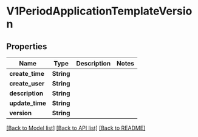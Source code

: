 # V1PeriodApplicationTemplateVersion

## Properties

Name | Type | Description | Notes
------------ | ------------- | ------------- | -------------
**create_time** | **String** |  | 
**create_user** | **String** |  | 
**description** | **String** |  | 
**update_time** | **String** |  | 
**version** | **String** |  | 

[[Back to Model list]](../README.md#documentation-for-models) [[Back to API list]](../README.md#documentation-for-api-endpoints) [[Back to README]](../README.md)


